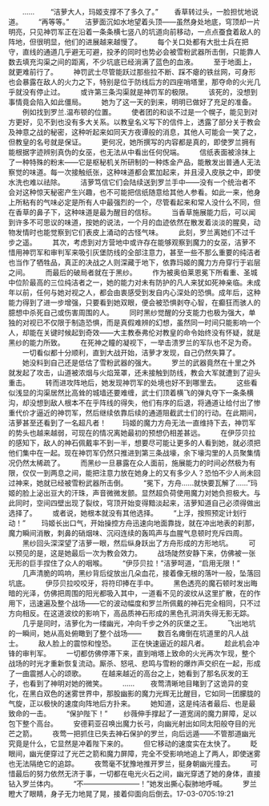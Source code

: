 　　……
　　“洁萝大人，玛姬支撑不了多久了。”
　　香草转过头，一脸担忧地说道。
　　“再等等。”
　　洁萝面沉如水地望着头顶——虽然身处地底，穹顶却一片明亮，只见神罚军正在沿着一条条横七竖八的坑道向前移动，一点点蚕食着敌人的阵地，但很明显，他们的进展越来越慢了。
　　每个关口处都有大批士兵在把守，直线的通道几乎避无可避，投矛的同时也势必会被雪粉武器所击倒，只能靠人数去填充沟渠之间的距离，不少坑底已经淌满了蓝色的血液。
　　至于地面上，就更难前行了。
　　神罚武士尽管能跃过那些拉不断、踩不瘪的铁丝网，可身形也会暴露在敌人的火力之下，特别是位于防线后方的四座哨塔里，那夺命的火光几乎就没有停止过。
　　或许第三条沟渠就是神罚军的极限。
　　该死的，没想到事情竟会陷入如此僵局。
　　她为了这一天的到来，明明已做好了充足的准备。
　　例如找到罗兰.温布顿的位置。
　　使者团的和谈不过是一个幌子，能见到对方更好，见不到也没有多大关系。以教皇名义写下的信件上，透露了部分关于教会及神意之战的秘密，这种听起来如同天方夜谭般的消息，其他人可能会一笑了之，但教皇的名号就是保证。
　　更何况，她所撰写的内容都是真的，即使罗兰拥有能根据字迹辨别真伪的女巫，也无法从中看出任何倪端。
　　信纸表面被涂抹上了一种特殊的粉末——它是枢秘机关所研制的一种炼金产品，能散发出普通人无法察觉的味道。每一次接触纸张，这种味道都会累加起来，并且浸入皮肤之中，即使水洗也难以祛除。
　　洁萝笃信它们会陆续送到罗兰手中——没有一个统治者不会对这种惊天秘密产生兴趣，也不可能把信纸随意给其他人参看。如此一来，他身上所粘有的气味必定是所有人中最强烈的一个，尽管看起来和常人没什么不同，但在香草的鼻子下，这种味道是最为醒目的信标。
　　当香草施展能力后，可以闻到许多不可思议的味道，按她的说法，一个月的血迹依然在散发着淡淡的腥臭，动物发情时也能觉察到它们表皮上涌动的古怪气味。
　　此刻，罗兰离她们不过千步之遥。
　　其次，考虑到对方营地中或许存在能够观察到魔力的女巫，洁萝不惜用神罚军和审判军来吸引灰堡防线的全部注意力，甚至一些不那么重要的纯洁者也当作了牺牲品，真正的决战之人则深藏于地下，依靠玛姬的魔力方舟穿行于岩层之间。
　　而最后的破局者就在于黑纱。
　　作为被奥伯莱恩冕下所看重、圣城中位阶最高的三位纯洁者之一，她的能力对未有防护的凡人来犹如死神亲临。未成年以前，任何与她对视之人，都会由衷感受到发自内心深处的恐惧。成年后，这种能力得到了进一步增强，只要看到她双眼，便会被恐惧剥夺心智，在癫狂而骇人的臆想中杀死自己或伤害周围的人。
　　同时黑纱觉醒的分支能力也极为强大，单独的对视已不仅限于制造恐惧，而是真假难辨的幻想，虽然同一时间只能影响一个人，却能在关键时候起到奇效——大主教泰弗伦对教皇的命令始终没有怀疑，就是黑纱的能力所致。
　　在死神之瞳的凝视下，一举击溃罗兰的军队也不足为奇。
　　一切看似都十分顺利，直到大战开始，洁萝才发现，自己仍然失算了。
　　她没料到自己还是低估了雪粉武器的强大。
　　罗兰的武器竟然在十里之外就发起了攻击，山道被浓烟与火焰笼罩，还未接触到防线，教会大军就遭到了迎头重击。
　　转而进攻阵地后，她发现神罚军的处境也好不到哪里去。
　　这些看似浅显的沟渠居然比高耸的城墙还要难缠，武士们顶着横飞的弹丸夺下一条条横沟，却没想到敌人根本不在乎阵线的得失，他们有序的后退，将通道让给付出了惨重代价才逼近的神罚军，然后继续依靠后续的通道阻截武士们的行动。在此期间，洁萝甚至还看到了一名超凡者！
　　玛姬的魔力方舟无法一直维持下去，神罚军的势头也越来越弱，可现在的情况离她最初的预想仍相差甚远。
　　在伊莎贝拉的感知下，敌人的神石佩戴率不到一半，想要尽可能让更多的人看到她，就必须把他们集中在一起。现在神罚军仍然只推进到第三条战壕，余下壕沟里的人员聚集情况仍然太稀疏了。
　　而黑纱一旦暴露在众人面前，施展能力的时间必然极为有限，仅仅一到两息之间，能把注意力放在她身上的又有多少人？恐怕不少人尚未回过神来，她就已经被雪粉武器所击倒。
　　“冕下，方舟……就快要瓦解了……”玛姬的脸上泌出豆大的汗珠，声音微微发颤。显然超负荷使用魔力对她负担极大。与此同时，空间四壁出现了裂纹，穹顶开始变得黯淡起来，洁萝知道自己必须得做出选择了。
　　或者说，她根本就没有其他选择。
　　“上浮，按照预定计划行动！”
　　玛姬长出口气，开始操控方舟迅速向地面靠拢，就在冲出地表的刹那，魔力瞬间消散，刺鼻的硝烟味、沉闷连续的轰鸣声与血腥气息顿时充斥四周。
　　黑纱回头深深望了洁萝一眼，然后纵身跃出了方舟形成的方形地坑。
　　可以预见的是，这是她最后一次为教会效力。
　　战场陡然安静下来，仿佛被一张无形的巨手捏住了众人的咽喉。
　　“伊莎贝拉！”洁萝呵道，“启用无限！”
　　几声清脆的鸣响，黑纱背后绽放出几朵血花，接着像无根的落叶一般，坠落回坑底。
　　伊莎贝拉咬咬牙，将符印捧在手中。
　　黑色透亮的魔石顿时发出晦暗的光泽，仿佛把周围的阳光都吸入其中，一道看不见的波纹从这里扩散，在的作用下，迅速遍及整个战场——它的波动幅度和罗兰所佩戴的神石完全相同，只不过方向相反。在这道波纹的影响下，高品质神石形成的黑色孔洞消失得无影无踪。
　　几乎是同时，洁萝化为一缕幽光，冲向千步之外的灰堡之王。
　　飞出地坑的一瞬间，她从高处俯瞰到了整个战场——
　　数百名瘫倒在坑道里的凡人战士。
　　敌人脸上的震惊和惶恐。
　　正在快速逼近的超凡者。
　　趁此机会冲锋的审判军。
　　一切都仿佛停滞下来，直到哨塔上致命的火光再次乍现，整个战场的时光才重新恢复流动。厮杀、怒吼、悲鸣与雪粉的爆炸声交织在一起，形成了一曲震撼人心的颂歌。
　　在越来越近的高台之上，她看到了那名灰发的王子，也看到了神明对她的微笑。
　　……
　　夜莺清晰地目睹到了这诡异的变化，在黑白双色的迷雾世界中，那股幽影的魔力光辉无比醒目，它如同一团朦胧的气旋，正以极快的速度向阵地后方扑来。
　　她知道，这是纯洁者最后、也是最致命的一击。
　　“保护陛下！”
　　纱薇伸手撑起了一道宽阔的魔力屏障，足以包下整个高台。
　　安德莉亚召唤出魔力长弓，向幽光射出如同太阳般夺目的光芒之箭。
　　夜莺一把抓住已失去神石保护的罗兰，向后远遁——不管那道幽光究竟是什么，它显然是冲着陛下来的。
　　但它移动的速度实在太快了。
　　眨眼间，幽光便穿过了光芒之箭和魔力屏障，完全不受影响地追上了两人，即使迷雾也无法隔绝它的追踪。
　　夜莺毫不犹豫地推开罗兰，挺身朝幽光撞去。
　　可惜最后的努力依然无济于事，一切都在电光火石之间，幽光穿透了她的身体，直接钻入罗兰体内。
　　“不————————！”她发出撕心裂肺地呼喊。
　　罗兰瞪大了眼睛，身子无力地晃了晃，接着仰面向后倒去。17-03-0705:19:21